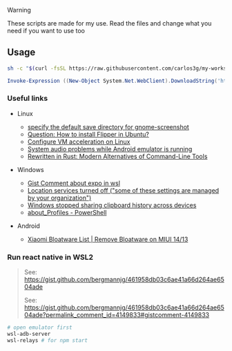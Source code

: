 > [!WARNING]
> These scripts are made for my use. Read the files and change what you need if you want to use too

## Usage

```sh
sh -c "$(curl -fsSL https://raw.githubusercontent.com/carlos3g/my-workspace/main/environments/ubuntu/workspace.sh)"
```

```ps1
Invoke-Expression ((New-Object System.Net.WebClient).DownloadString('https://raw.githubusercontent.com/carlos3g/my-workspace/main/environments/windows/workspace.ps1'))
```

### Useful links

- Linux

  - [specify the default save directory for gnome-screenshot](https://askubuntu.com/a/961149)
  - [Question: How to install Flipper in Ubuntu?](https://github.com/facebook/flipper/issues/1058)
  - [Configure VM acceleration on Linux](https://developer.android.com/studio/run/emulator-acceleration#vm-linux)
  - [System audio problems while Android emulator is running](https://askubuntu.com/questions/1045052/system-audio-problems-while-android-emulator-is-running)
  - [Rewritten in Rust: Modern Alternatives of Command-Line Tools](https://zaiste.net/posts/shell-commands-rust/)

- Windows

  - [Gist Comment about expo in wsl](https://gist.github.com/bergmannjg/461958db03c6ae41a66d264ae6504ade?permalink_comment_id=4152627#gistcomment-4152627)
  - [Location services turned off ("some of these settings are managed by your organization")](https://github.com/LeDragoX/Win-Debloat-Tools/issues/133)
  - [Windows stopped sharing clipboard history across devices](https://github.com/LeDragoX/Win-Debloat-Tools/issues/67)
  - [about_Profiles - PowerShell](https://learn.microsoft.com/en-us/powershell/module/microsoft.powershell.core/about/about_profiles?view=powershell-7.4)

- Android

  - [Xiaomi Bloatware List | Remove Bloatware on MIUI 14/13](https://technastic.com/xiaomi-bloatware-list-miui/#Android_Bloatware_on_Xiaomi_Phones)

### Run react native in WSL2

> See: https://gist.github.com/bergmannjg/461958db03c6ae41a66d264ae6504ade
> 
> See: https://gist.github.com/bergmannjg/461958db03c6ae41a66d264ae6504ade?permalink_comment_id=4149833#gistcomment-4149833

```sh
# open emulator first
wsl-adb-server
wsl-relays # for npm start
```
